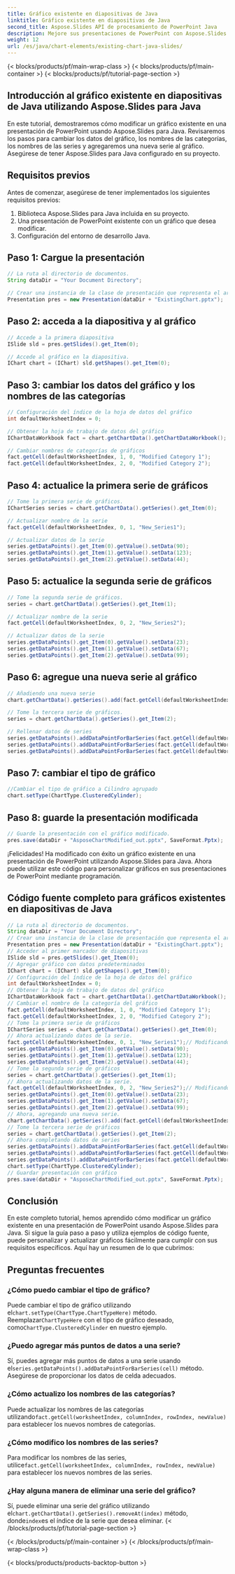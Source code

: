 ```yaml
---
title: Gráfico existente en diapositivas de Java
linktitle: Gráfico existente en diapositivas de Java
second_title: Aspose.Slides API de procesamiento de PowerPoint Java
description: Mejore sus presentaciones de PowerPoint con Aspose.Slides para Java. Aprenda a modificar gráficos existentes mediante programación. Guía paso a paso con código fuente para la personalización de gráficos.
weight: 12
url: /es/java/chart-elements/existing-chart-java-slides/
---
```


{< blocks/products/pf/main-wrap-class >}
{< blocks/products/pf/main-container >}
{< blocks/products/pf/tutorial-page-section >}


## Introducción al gráfico existente en diapositivas de Java utilizando Aspose.Slides para Java

En este tutorial, demostraremos cómo modificar un gráfico existente en una presentación de PowerPoint usando Aspose.Slides para Java. Revisaremos los pasos para cambiar los datos del gráfico, los nombres de las categorías, los nombres de las series y agregaremos una nueva serie al gráfico. Asegúrese de tener Aspose.Slides para Java configurado en su proyecto.

## Requisitos previos

Antes de comenzar, asegúrese de tener implementados los siguientes requisitos previos:

1. Biblioteca Aspose.Slides para Java incluida en su proyecto.
2. Una presentación de PowerPoint existente con un gráfico que desea modificar.
3. Configuración del entorno de desarrollo Java.

## Paso 1: Cargue la presentación

```java
// La ruta al directorio de documentos.
String dataDir = "Your Document Directory";

// Crear una instancia de la clase de presentación que representa el archivo PPTX
Presentation pres = new Presentation(dataDir + "ExistingChart.pptx");
```

## Paso 2: acceda a la diapositiva y al gráfico

```java
// Accede a la primera diapositiva
ISlide sld = pres.getSlides().get_Item(0);

// Accede al gráfico en la diapositiva.
IChart chart = (IChart) sld.getShapes().get_Item(0);
```

## Paso 3: cambiar los datos del gráfico y los nombres de las categorías

```java
// Configuración del índice de la hoja de datos del gráfico
int defaultWorksheetIndex = 0;

// Obtener la hoja de trabajo de datos del gráfico
IChartDataWorkbook fact = chart.getChartData().getChartDataWorkbook();

// Cambiar nombres de categorías de gráficos
fact.getCell(defaultWorksheetIndex, 1, 0, "Modified Category 1");
fact.getCell(defaultWorksheetIndex, 2, 0, "Modified Category 2");
```

## Paso 4: actualice la primera serie de gráficos

```java
// Tome la primera serie de gráficos.
IChartSeries series = chart.getChartData().getSeries().get_Item(0);

// Actualizar nombre de la serie
fact.getCell(defaultWorksheetIndex, 0, 1, "New_Series1");

// Actualizar datos de la serie
series.getDataPoints().get_Item(0).getValue().setData(90);
series.getDataPoints().get_Item(1).getValue().setData(123);
series.getDataPoints().get_Item(2).getValue().setData(44);
```

## Paso 5: actualice la segunda serie de gráficos

```java
// Tome la segunda serie de gráficos.
series = chart.getChartData().getSeries().get_Item(1);

// Actualizar nombre de la serie
fact.getCell(defaultWorksheetIndex, 0, 2, "New_Series2");

// Actualizar datos de la serie
series.getDataPoints().get_Item(0).getValue().setData(23);
series.getDataPoints().get_Item(1).getValue().setData(67);
series.getDataPoints().get_Item(2).getValue().setData(99);
```

## Paso 6: agregue una nueva serie al gráfico

```java
// Añadiendo una nueva serie
chart.getChartData().getSeries().add(fact.getCell(defaultWorksheetIndex, 0, 3, "Series 3"), chart.getType());

// Tome la tercera serie de gráficos.
series = chart.getChartData().getSeries().get_Item(2);

// Rellenar datos de series
series.getDataPoints().addDataPointForBarSeries(fact.getCell(defaultWorksheetIndex, 1, 3, 20));
series.getDataPoints().addDataPointForBarSeries(fact.getCell(defaultWorksheetIndex, 2, 3, 50));
series.getDataPoints().addDataPointForBarSeries(fact.getCell(defaultWorksheetIndex, 3, 3, 30));
```

## Paso 7: cambiar el tipo de gráfico

```java
//Cambiar el tipo de gráfico a Cilindro agrupado
chart.setType(ChartType.ClusteredCylinder);
```

## Paso 8: guarde la presentación modificada

```java
// Guarde la presentación con el gráfico modificado.
pres.save(dataDir + "AsposeChartModified_out.pptx", SaveFormat.Pptx);
```

¡Felicidades! Ha modificado con éxito un gráfico existente en una presentación de PowerPoint utilizando Aspose.Slides para Java. Ahora puede utilizar este código para personalizar gráficos en sus presentaciones de PowerPoint mediante programación.

## Código fuente completo para gráficos existentes en diapositivas de Java

```java
// La ruta al directorio de documentos.
String dataDir = "Your Document Directory";
// Crear una instancia de la clase de presentación que representa el archivo PPTX// Crear una instancia de la clase de presentación que representa el archivo PPTX
Presentation pres = new Presentation(dataDir + "ExistingChart.pptx");
// Acceder al primer marcador de diapositivas
ISlide sld = pres.getSlides().get_Item(0);
// Agregar gráfico con datos predeterminados
IChart chart = (IChart) sld.getShapes().get_Item(0);
// Configuración del índice de la hoja de datos del gráfico
int defaultWorksheetIndex = 0;
// Obtener la hoja de trabajo de datos del gráfico
IChartDataWorkbook fact = chart.getChartData().getChartDataWorkbook();
// Cambiar el nombre de la categoría del gráfico
fact.getCell(defaultWorksheetIndex, 1, 0, "Modified Category 1");
fact.getCell(defaultWorksheetIndex, 2, 0, "Modified Category 2");
// Tome la primera serie de gráficos
IChartSeries series = chart.getChartData().getSeries().get_Item(0);
// Ahora actualizando datos de la serie.
fact.getCell(defaultWorksheetIndex, 0, 1, "New_Series1");// Modificando el nombre de la serie
series.getDataPoints().get_Item(0).getValue().setData(90);
series.getDataPoints().get_Item(1).getValue().setData(123);
series.getDataPoints().get_Item(2).getValue().setData(44);
// Tome la segunda serie de gráficos
series = chart.getChartData().getSeries().get_Item(1);
// Ahora actualizando datos de la serie.
fact.getCell(defaultWorksheetIndex, 0, 2, "New_Series2");// Modificando el nombre de la serie
series.getDataPoints().get_Item(0).getValue().setData(23);
series.getDataPoints().get_Item(1).getValue().setData(67);
series.getDataPoints().get_Item(2).getValue().setData(99);
// Ahora, agregando una nueva serie.
chart.getChartData().getSeries().add(fact.getCell(defaultWorksheetIndex, 0, 3, "Series 3"), chart.getType());
// Tome la tercera serie de gráficos
series = chart.getChartData().getSeries().get_Item(2);
// Ahora completando datos de series
series.getDataPoints().addDataPointForBarSeries(fact.getCell(defaultWorksheetIndex, 1, 3, 20));
series.getDataPoints().addDataPointForBarSeries(fact.getCell(defaultWorksheetIndex, 2, 3, 50));
series.getDataPoints().addDataPointForBarSeries(fact.getCell(defaultWorksheetIndex, 3, 3, 30));
chart.setType(ChartType.ClusteredCylinder);
// Guardar presentación con gráfico
pres.save(dataDir + "AsposeChartModified_out.pptx", SaveFormat.Pptx);
```
## Conclusión

En este completo tutorial, hemos aprendido cómo modificar un gráfico existente en una presentación de PowerPoint usando Aspose.Slides para Java. Si sigue la guía paso a paso y utiliza ejemplos de código fuente, puede personalizar y actualizar gráficos fácilmente para cumplir con sus requisitos específicos. Aquí hay un resumen de lo que cubrimos:

## Preguntas frecuentes

### ¿Cómo puedo cambiar el tipo de gráfico?

 Puede cambiar el tipo de gráfico utilizando el`chart.setType(ChartType.ChartTypeHere)` método. Reemplazar`ChartTypeHere` con el tipo de gráfico deseado, como`ChartType.ClusteredCylinder` en nuestro ejemplo.

### ¿Puedo agregar más puntos de datos a una serie?

 Sí, puedes agregar más puntos de datos a una serie usando el`series.getDataPoints().addDataPointForBarSeries(cell)` método. Asegúrese de proporcionar los datos de celda adecuados.

### ¿Cómo actualizo los nombres de las categorías?

 Puede actualizar los nombres de las categorías utilizando`fact.getCell(worksheetIndex, columnIndex, rowIndex, newValue)` para establecer los nuevos nombres de categorías.

### ¿Cómo modifico los nombres de las series?

 Para modificar los nombres de las series, utilice`fact.getCell(worksheetIndex, columnIndex, rowIndex, newValue)` para establecer los nuevos nombres de las series.

### ¿Hay alguna manera de eliminar una serie del gráfico?

 Sí, puede eliminar una serie del gráfico utilizando el`chart.getChartData().getSeries().removeAt(index)` método, donde`index`es el índice de la serie que desea eliminar.
{< /blocks/products/pf/tutorial-page-section >}

{< /blocks/products/pf/main-container >}
{< /blocks/products/pf/main-wrap-class >}

{< blocks/products/products-backtop-button >}
